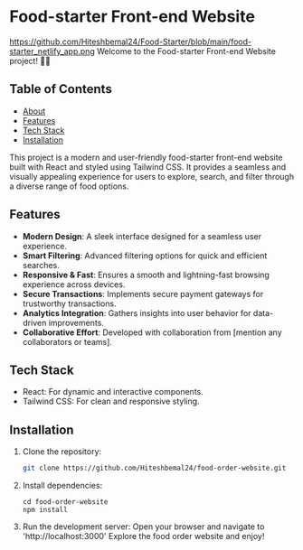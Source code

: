 # Food-starter Front-end Website
https://github.com/Hiteshbemal24/Food-Starter/blob/main/food-starter_netlify_app.png
Welcome to the Food-starter Front-end Website project! 🍔🌐

## Table of Contents
- [About](#about)
- [Features](#features)
- [Tech Stack](#tech-stack)
- [Installation](#installation)


This project is a modern and user-friendly food-starter front-end website built with React and styled using Tailwind CSS. It provides a seamless and visually appealing experience for users to explore, search, and filter through a diverse range of food options.

## Features

- **Modern Design**: A sleek interface designed for a seamless user experience.
- **Smart Filtering**: Advanced filtering options for quick and efficient searches.
- **Responsive & Fast**: Ensures a smooth and lightning-fast browsing experience across devices.
- **Secure Transactions**: Implements secure payment gateways for trustworthy transactions.
- **Analytics Integration**: Gathers insights into user behavior for data-driven improvements.
- **Collaborative Effort**: Developed with collaboration from [mention any collaborators or teams].

## Tech Stack

- React: For dynamic and interactive components.
- Tailwind CSS: For clean and responsive styling.

## Installation

1. Clone the repository:

   ```bash
   git clone https://github.com/Hiteshbemal24/food-order-website.git
   ```
2. Install dependencies:
    ```
    cd food-order-website
    npm install

    ```
3. Run the development server:
 Open your browser and navigate to 'http://localhost:3000'
 Explore the food order website and enjoy!
